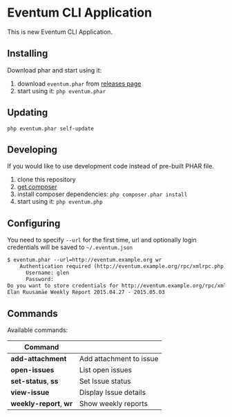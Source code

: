 # Eventum CLI Application

This is new Eventum CLI Application.

## Installing ##

Download phar and start using it:

1. download `eventum.phar` from [releases page](https://github.com/eventum/cli/releases/latest)
2. start using it: `php eventum.phar`

## Updating ##

`php eventum.phar self-update`

## Developing ##

If you would like to use development code instead of pre-built PHAR file.

1. clone this repository
2. [get composer](https://getcomposer.org/download/)
3. install composer dependencies: `php composer.phar install`
4. start using it: `php eventum.php`

## Configuring ##

You need to specify `--url` for the first time, url and optionally login credentials will be saved to `~/.eventum.json`

```txt
$ eventum.phar --url=http://eventum.example.org wr
    Authentication required (http://eventum.example.org/rpc/xmlrpc.php):
      Username: glen
      Password:
Do you want to store credentials for http://eventum.example.org/rpc/xmlrpc.php ? [Yn] y
Elan Ruusamäe Weekly Report 2015.04.27 - 2015.05.03
```

## Commands ##

Available commands:

| Command | |
| ------------- | ------------- |
| **add-attachment** | Add attachment to issue  |
| **open-issues** | List open issues |
| **set-status**, **ss** | Set Issue status |
| **view-issue** | Display Issue details |
| **weekly-report**, **wr**  | Show weekly reports |
